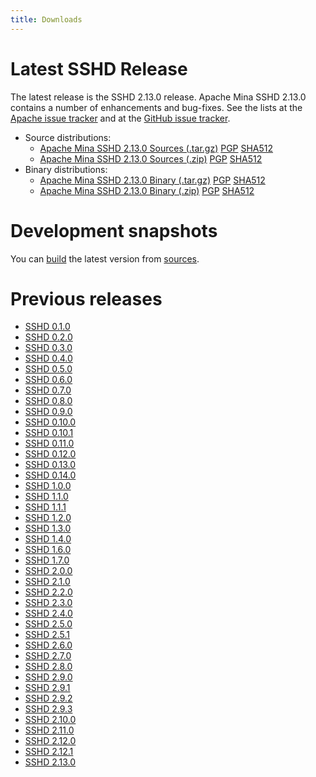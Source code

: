 ```yaml
---
title: Downloads
---
```


# Latest SSHD Release

The latest release is the SSHD 2.13.0 release.
Apache Mina SSHD 2.13.0 contains a number of enhancements and bug-fixes. See the lists at the
[Apache issue tracker](https://issues.apache.org/jira/secure/ReleaseNote.jspa?projectId=12310849&version=12354643)
and at the [GitHub issue tracker](https://github.com/apache/mina-sshd/issues?q=milestone%3A2.13.0).

* Source distributions:
    * [Apache Mina SSHD 2.13.0 Sources (.tar.gz)](https://www.apache.org/dyn/closer.lua/mina/sshd/2.13.0/apache-sshd-2.13.0-src.tar.gz) [PGP](https://www.apache.org/dist/mina/sshd/2.13.0/apache-sshd-2.13.0-src.tar.gz.asc) [SHA512](https://www.apache.org/dist/mina/sshd/2.13.0/apache-sshd-2.13.0-src.tar.gz.sha512)
    * [Apache Mina SSHD 2.13.0 Sources (.zip)](https://www.apache.org/dyn/closer.lua/mina/sshd/2.13.0/apache-sshd-2.13.0-src.zip) [PGP](https://www.apache.org/dist/mina/sshd/2.13.0/apache-sshd-2.13.0-src.zip.asc) [SHA512](https://www.apache.org/dist/mina/sshd/2.13.0/apache-sshd-2.13.0-src.zip.sha512)
* Binary distributions:
    * [Apache Mina SSHD 2.13.0 Binary (.tar.gz)](https://www.apache.org/dyn/closer.lua/mina/sshd/2.13.0/apache-sshd-2.13.0.tar.gz) [PGP](https://www.apache.org/dist/mina/sshd/2.13.0/apache-sshd-2.13.0.tar.gz.asc) [SHA512](https://www.apache.org/dist/mina/sshd/2.13.0/apache-sshd-2.13.0.tar.gz.sha512)
    * [Apache Mina SSHD 2.13.0 Binary (.zip)](https://www.apache.org/dyn/closer.lua/mina/sshd/2.13.0/apache-sshd-2.13.0.zip) [PGP](https://www.apache.org/dist/mina/sshd/2.13.0/apache-sshd-2.13.0.zip.asc) [SHA512](https://www.apache.org/dist/mina/sshd/2.13.0/apache-sshd-2.13.0.zip.sha512)

# Development snapshots

You can [build](./sshd-project/building.html) the latest version from [sources](./sshd-project/sources.html).

# Previous releases

* [SSHD 0.1.0](./sshd-project/download_0.1.0.html)
* [SSHD 0.2.0](./sshd-project/download_0.2.0.html)
* [SSHD 0.3.0](./sshd-project/download_0.3.0.html)
* [SSHD 0.4.0](./sshd-project/download_0.4.0.html)
* [SSHD 0.5.0](./sshd-project/download_0.5.0.html)
* [SSHD 0.6.0](./sshd-project/download_0.6.0.html)
* [SSHD 0.7.0](./sshd-project/download_0.7.0.html)
* [SSHD 0.8.0](./sshd-project/download_0.8.0.html)
* [SSHD 0.9.0](./sshd-project/download_0.9.0.html)
* [SSHD 0.10.0](./sshd-project/download_0.10.0.html)
* [SSHD 0.10.1](./sshd-project/download_0.10.1.html)
* [SSHD 0.11.0](./sshd-project/download_0.11.0.html)
* [SSHD 0.12.0](./sshd-project/download_0.12.0.html)
* [SSHD 0.13.0](./sshd-project/download_0.13.0.html)
* [SSHD 0.14.0](./sshd-project/download_0.14.0.html)
* [SSHD 1.0.0](./sshd-project/download_1.0.0.html)
* [SSHD 1.1.0](./sshd-project/download_1.1.0.html)
* [SSHD 1.1.1](./sshd-project/download_1.1.1.html)
* [SSHD 1.2.0](./sshd-project/download_1.2.0.html)
* [SSHD 1.3.0](./sshd-project/download_1.3.0.html)
* [SSHD 1.4.0](./sshd-project/download_1.4.0.html)
* [SSHD 1.6.0](./sshd-project/download_1.6.0.html)
* [SSHD 1.7.0](./sshd-project/download_1.7.0.html)
* [SSHD 2.0.0](./sshd-project/download_2.0.0.html)
* [SSHD 2.1.0](./sshd-project/download_2.1.0.html)
* [SSHD 2.2.0](./sshd-project/download_2.2.0.html)
* [SSHD 2.3.0](./sshd-project/download_2.3.0.html)
* [SSHD 2.4.0](./sshd-project/download_2.4.0.html)
* [SSHD 2.5.0](./sshd-project/download_2.5.0.html)
* [SSHD 2.5.1](./sshd-project/download_2.5.1.html)
* [SSHD 2.6.0](./sshd-project/download_2.6.0.html)
* [SSHD 2.7.0](./sshd-project/download_2.7.0.html)
* [SSHD 2.8.0](./sshd-project/download_2.8.0.html)
* [SSHD 2.9.0](./sshd-project/download_2.9.0.html)
* [SSHD 2.9.1](./sshd-project/download_2.9.1.html)
* [SSHD 2.9.2](./sshd-project/download_2.9.2.html)
* [SSHD 2.9.3](./sshd-project/download_2.9.3.html)
* [SSHD 2.10.0](./sshd-project/download_2.10.0.html)
* [SSHD 2.11.0](./sshd-project/download_2.11.0.html)
* [SSHD 2.12.0](./sshd-project/download_2.12.0.html)
* [SSHD 2.12.1](./sshd-project/download_2.12.1.html)
* [SSHD 2.13.0](./sshd-project/download_2.13.0.html)
